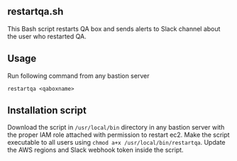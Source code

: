 ## restartqa.sh
This Bash script restarts QA box and sends alerts to Slack channel about the user who restarted QA.

## Usage
Run following command from any bastion server
```
restartqa <qaboxname>
```

## Installation script
Download the script in `/usr/local/bin` directory in any bastion server with the proper IAM role attached with permission to restart ec2. Make the script executable to all users using `chmod a+x /usr/local/bin/restartqa`. Update the AWS regions and Slack webhook token inside the script.
